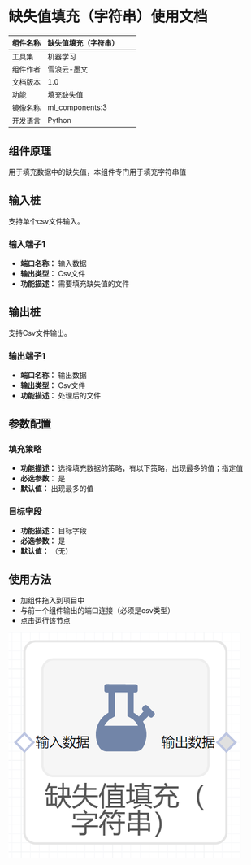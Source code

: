 # 缺失值填充（字符串）使用文档
| 组件名称 |缺失值填充（字符串）|  |  |
| --- | --- | --- | --- |
| 工具集 | 机器学习 |  |  |
| 组件作者 | 雪浪云-墨文 |  |  |
| 文档版本 | 1.0 |  |  |
| 功能 |填充缺失值 |  |  |
| 镜像名称 | ml_components:3 |  |  |
| 开发语言 | Python |  |  |

## 组件原理
用于填充数据中的缺失值，本组件专门用于填充字符串值
## 输入桩
支持单个csv文件输入。
### 输入端子1

- **端口名称：** 输入数据
- **输出类型：** Csv文件
- **功能描述：** 需要填充缺失值的文件

## 输出桩
支持Csv文件输出。
### 输出端子1

- **端口名称：** 输出数据
- **输出类型：** Csv文件
- **功能描述：** 处理后的文件
## 参数配置
### 填充策略

- **功能描述：** 选择填充数据的策略，有以下策略，出现最多的值；指定值
- **必选参数：** 是
- **默认值：** 出现最多的值
### 目标字段

- **功能描述：** 目标字段
- **必选参数：** 是
- **默认值：** （无）


## 使用方法
- 加组件拖入到项目中
- 与前一个组件输出的端口连接（必须是csv类型）
- 点击运行该节点


![](./img/缺失值填充（字符串）.png)

